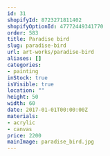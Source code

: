 ```yaml
---
id: 31
shopifyId: 8723271811402
shopifyOptionId: 47772449341770
order: 583
title: Paradise bird
slug: paradise-bird
url: art-works/paradise-bird
aliases: []
categories:
- painting
inStock: true
isVisible: true
location: ""
height: 50
width: 60
date: 2017-01-01T00:00:00Z
materials:
- acrylic
- canvas
price: 2200
mainImage: paradise_bird.jpg
---
```


